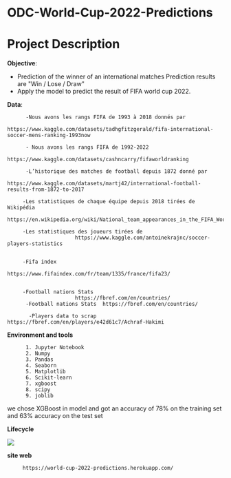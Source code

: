 # ODC-World-Cup-2022-Predictions

# Project Description
__Objective__:
- Prediction of the winner of an international matches Prediction results are  "Win / Lose / Draw" 
- Apply the model to predict the result of FIFA world cup 2022.

__Data__: 


          -Nous avons les rangs FIFA de 1993 à 2018 donnés par 
                          https://www.kaggle.com/datasets/tadhgfitzgerald/fifa-international-soccer-mens-ranking-1993now

          - Nous avons les rangs FIFA de 1992-2022 
                          https://www.kaggle.com/datasets/cashncarry/fifaworldranking

          -L’historique des matches de football depuis 1872 donné par 
                          https://www.kaggle.com/datasets/martj42/international-football-results-from-1872-to-2017

         -Les statistiques de chaque équipe depuis 2018 tirées de Wikipédia                      
                          https://en.wikipedia.org/wiki/National_team_appearances_in_the_FIFA_World_Cup#Overall_team_records

         -Les statistiques des joueurs tirées de 
                          https://www.kaggle.com/antoinekrajnc/soccer-players-statistics


         -Fifa index            
                          https://www.fifaindex.com/fr/team/1335/france/fifa23/


         -Football nations Stats  
                          https://fbref.com/en/countries/
          -Football nations Stats  https://fbref.com/en/countries/

           -Players data to scrap https://fbref.com/en/players/e42d61c7/Achraf-Hakimi

__Environment and tools__

          1. Jupyter Notebook 
          2. Numpy
          3. Pandas
          4. Seaborn
          5. Matplotlib 
          6. Scikit-learn
          7. xgboost 
          8. scipy
          9. joblib

we chose XGBoost in  model and got an accuracy of 78% on the training set and 63% accuracy on the test set

__Lifecycle__

![](https://github.com/mrthlinh/FIFA-World-Cup-Prediction/blob/master/pic/life_cycle.png)


    
__site web__
          
         https://world-cup-2022-predictions.herokuapp.com/


